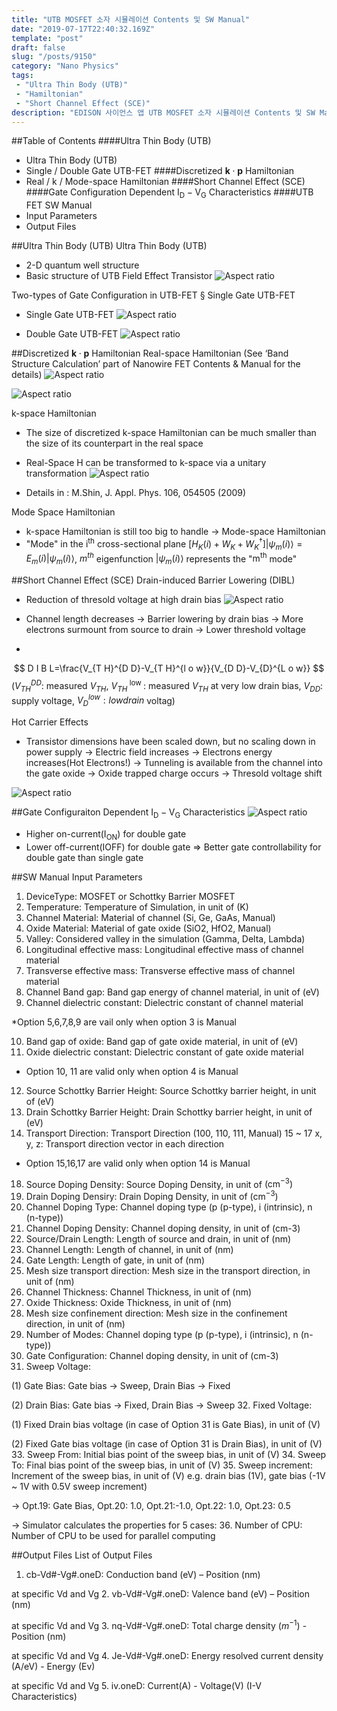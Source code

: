 ```yaml
---
title: "UTB MOSFET 소자 시뮬레이션 Contents 및 SW Manual"
date: "2019-07-17T22:40:32.169Z"
template: "post"
draft: false
slug: "/posts/9150"
category: "Nano Physics"
tags: 
 - "Ultra Thin Body (UTB)"
 - "Hamiltonian"
 - "Short Channel Effect (SCE)"
description: "EDISON 사이언스 앱 UTB MOSFET 소자 시뮬레이션 Contents 및 SW Manual"
---
```


##Table of Contents
####Ultra Thin Body (UTB)
- Ultra Thin Body (UTB)
- Single / Double Gate UTB-FET
####Discretized $\boldsymbol{k} \cdot \boldsymbol{p}$ Hamiltonian
- Real / k / Mode-space Hamiltonian
####Short Channel Effect (SCE)
####Gate Configuration Dependent $\mathrm{I}_{\mathrm{D}}-\mathrm{V}_{\mathrm{G}}$ Characteristics 
####UTB FET SW Manual
- Input Parameters
- Output Files

##Ultra Thin Body (UTB)
Ultra Thin Body (UTB)
- 2-D quantum well structure
- Basic structure of UTB Field Effect Transistor
![Aspect ratio](/media/POST/9150/0.jpg)

Two-types of Gate Configuration in UTB-FET § Single Gate UTB-FET
- Single Gate UTB-FET
![Aspect ratio](/media/POST/9150/1.jpg)

- Double Gate UTB-FET
![Aspect ratio](/media/POST/9150/2.jpg)

##Discretized $\boldsymbol{k} \cdot \boldsymbol{p}$ Hamiltonian
Real-space Hamiltonian
(See ‘Band Structure Calculation’ part of Nanowire FET Contents & Manual for the details)
![Aspect ratio](/media/POST/9150/3.jpg)

![Aspect ratio](/media/POST/9150/4.jpg)

k-space Hamiltonian
- The size of discretized k-space Hamiltonian can be much smaller than the size of its counterpart in the real space
- Real-Space H can be transformed to k-space via a unitary transformation
![Aspect ratio](/media/POST/9150/5.jpg)

- Details in : M.Shin, J. Appl. Phys. 106, 054505 (2009)

Mode Space Hamiltonian
- k-space Hamiltonian is still too big to handle $\rightarrow$ Mode-space Hamiltonian 
- "Mode" in the $\mathrm{i}^{\mathrm{th}}$ cross-sectional plane
$\left[H_{K}(i)+W_{K}+W_{K}^{\dagger}\right]\left|\psi_{m}(i)\right\rangle= E_{m}(i)\left|\psi_{m}(i)\right\rangle$, $m^{t h}$ eigenfunction $\left|\psi_{m}(i)\right\rangle$ represents the "$\mathrm{m}^{\mathrm{th}}$ mode"

##Short Channel Effect (SCE)
Drain-induced Barrier Lowering (DIBL)
- Reduction of thresold voltage at high drain bias
![Aspect ratio](/media/POST/9150/6.jpg)

- Channel length decreases $\rightarrow$ Barrier lowering by drain bias $\rightarrow$ More electrons surmount from source to drain $\rightarrow$ Lower threshold voltage

- 
$$
D I B L=\frac{V_{T H}^{D D}-V_{T H}^{l o w}}{V_{D D}-V_{D}^{L o w}}
$$
($V_{T H}^{D D} :$ measured $V_{T H}$, $V_{T H}^{\text { low }} :$ measured $V_{T H}$ at very low drain bias, $V_{D D} :$ supply voltage, $V_{D}^{l o w} : l o w d r a i n$ voltag)

Hot Carrier Effects 
- Transistor dimensions have been scaled down, but no scaling down in power supply
$\rightarrow$ Electric field increases $\rightarrow$ Electrons energy increases(Hot Electrons!) $\rightarrow$ Tunneling is available from the channel into the gate oxide $\rightarrow$ Oxide trapped charge occurs $\rightarrow$ Thresold voltage shift

![Aspect ratio](/media/POST/9150/7.jpg)

##Gate Configuraiton Dependent $\mathrm{I}_{\mathrm{D}}-\mathrm{V}_{\mathrm{G}}$ Characteristics 
![Aspect ratio](/media/POST/9150/8.jpg)

- Higher on-current$\left(\mathrm{I}_{\mathrm{ON}}\right)$ for double gate
- Lower off-current(IOFF) for double gate
$\Rightarrow$ Better gate controllability for double gate than single gate

##SW Manual
Input Parameters
1. DeviceType: MOSFET or Schottky Barrier MOSFET
2. Temperature: Temperature of Simulation, in unit of (K)
3. Channel Material: Material of channel (Si, Ge, GaAs, Manual) 
4. Oxide Material: Material of gate oxide (SiO2, HfO2, Manual)
5. Valley: Considered valley in the simulation (Gamma, Delta, Lambda)
6. Longitudinal effective mass: Longitudinal effective mass of channel material
7. Transverse effective mass: Transverse effective mass of channel material 
8. Channel Band gap: Band gap energy of channel material, in unit of (eV)
9. Channel dielectric constant: Dielectric constant of channel material

*Option 5,6,7,8,9 are vail only when option 3 is Manual

10. Band gap of oxide: Band gap of gate oxide material, in unit of (eV) 
11. Oxide dielectric constant: Dielectric constant of gate oxide material

* Option 10, 11 are valid only when option 4 is Manual

12. Source Schottky Barrier Height: Source Schottky barrier height, in unit of (eV) 
13. Drain Schottky Barrier Height: Drain Schottky barrier height, in unit of (eV)
14. Transport Direction: Transport Direction (100, 110, 111, Manual)
15 ~ 17 x, y, z: Transport direction vector in each direction
* Option 15,16,17 are valid only when option 14 is Manual
18. Source Doping Density: Source Doping Density, in unit of $\left(\mathrm{cm}^{-3}\right)$
19. Drain Doping Densiry: Drain Doping Density, in unit of $\left(\mathrm{cm}^{-3}\right)$
20. Channel Doping Type: Channel doping type (p (p-type), i (intrinsic), n (n-type)) 
21. Channel Doping Density: Channel doping density, in unit of (cm-3)
22. Source/Drain Length: Length of source and drain, in unit of (nm)
23. Channel Length: Length of channel, in unit of (nm)
24. Gate Length: Length of gate, in unit of (nm)
25. Mesh size transport direction: Mesh size in the transport direction, in unit of (nm)
26. Channel Thickness: Channel Thickness, in unit of (nm)
27. Oxide Thickness: Oxide Thickness, in unit of (nm)
28. Mesh size confinement direction: Mesh size in the confinement direction, in unit of (nm)
29. Number of Modes: Channel doping type (p (p-type), i (intrinsic), n (n-type))
30. Gate Configuration: Channel doping density, in unit of (cm-3) 
31. Sweep Voltage:

(1) Gate Bias: Gate bias → Sweep, Drain Bias → Fixed 

(2) Drain Bias: Gate bias → Fixed, Drain Bias → Sweep
32. Fixed Voltage:

(1) Fixed Drain bias voltage (in case of Option 31 is Gate Bias), in unit of (V)

(2) Fixed Gate bias voltage (in case of Option 31 is Drain Bias), in unit of (V)
33. Sweep From: Initial bias point of the sweep bias, in unit of (V)
34. Sweep To: Final bias point of the sweep bias, in unit of (V)
35. Sweep increment: Increment of the sweep bias, in unit of (V)
e.g. drain bias (1V), gate bias (-1V ~ 1V with 0.5V sweep increment) 

→ Opt.19: Gate Bias, Opt.20: 1.0, Opt.21:-1.0, Opt.22: 1.0, Opt.23: 0.5 

→ Simulator calculates the properties for 5 cases:
36. Number of CPU: Number of CPU to be used for parallel computing

##Output Files
List of Output Files
1. cb-Vd#-Vg#.oneD:
Conduction band (eV) – Position (nm)

at specific Vd and Vg
2. vb-Vd#-Vg#.oneD:
Valence band (eV) – Position (nm) 

at specific Vd and Vg
3. nq-Vd#-Vg#.oneD:
Total charge density $\left(m^{-1}\right)$ - Position (nm)

at specific Vd and Vg
4. Je-Vd#-Vg#.oneD:
Energy resolved current density (A/eV) - Energy (Ev)

at specific Vd and Vg
5. iv.oneD:
Current(A) - Voltage(V) (I-V Characteristics)
